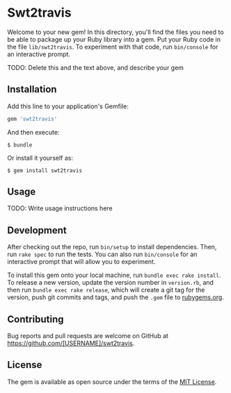 # Swt2travis

Welcome to your new gem! In this directory, you'll find the files you need to be able to package up your Ruby library into a gem. Put your Ruby code in the file `lib/swt2travis`. To experiment with that code, run `bin/console` for an interactive prompt.

TODO: Delete this and the text above, and describe your gem

## Installation

Add this line to your application's Gemfile:

```ruby
gem 'swt2travis'
```

And then execute:

    $ bundle

Or install it yourself as:

    $ gem install swt2travis

## Usage

TODO: Write usage instructions here

## Development

After checking out the repo, run `bin/setup` to install dependencies. Then, run `rake spec` to run the tests. You can also run `bin/console` for an interactive prompt that will allow you to experiment.

To install this gem onto your local machine, run `bundle exec rake install`. To release a new version, update the version number in `version.rb`, and then run `bundle exec rake release`, which will create a git tag for the version, push git commits and tags, and push the `.gem` file to [rubygems.org](https://rubygems.org).

## Contributing

Bug reports and pull requests are welcome on GitHub at https://github.com/[USERNAME]/swt2travis.

## License

The gem is available as open source under the terms of the [MIT License](https://opensource.org/licenses/MIT).
